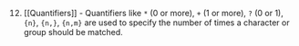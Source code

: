 12. [[Quantifiers]] - Quantifiers like `*` (0 or more), `+` (1 or more), `?` (0 or 1), `{n}`, `{n,}`, `{n,m}` are used to specify the number of times a character or group should be matched.